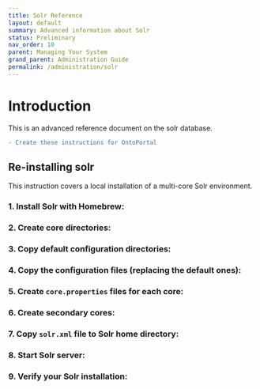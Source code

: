 ```yaml
---
title: Solr Reference
layout: default
summary: Advanced information about Solr
status: Preliminary
nav_order: 10
parent: Managing Your System
grand_parent: Administration Guide
permalink: /administration/solr
---
```


# Introduction

This is an advanced reference document on the solr database.

```diff
- Create these instructions for OntoPortal
```

## Re-installing solr

This instruction covers a local installation of a multi-core Solr environment.

### 1. Install Solr with Homebrew:


### 2. Create core directories:


### 3. Copy default configuration directories:


### 4. Copy the configuration files (replacing the default ones):


### 5. Create `core.properties` files for each core:


### 6. Create secondary cores:


### 7. Copy `solr.xml` file to Solr home directory:


### 8. Start Solr server:


### 9. Verify your Solr installation:





